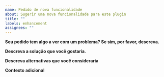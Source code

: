 ```yaml
---
name: Pedido de nova funcionalidade
about: Sugerir uma nova funcionalidade para este plugin
title: ""
labels: enhancement
assignees: ""
---
```


**Seu pedido tem algo a ver com um problema? Se sim, por favor, descreva.**

<!-- Uma explicação clara e concisa do problema. Exemplo: Sempre me frustra quando [...] -->

**Descreva a solução que você gostaria.**

<!-- Uma explicação clara e concisa de como o plugin deveria se comportar. -->

**Descreva alternativas que você consideraria**

<!-- Elabore aqui soluções alternativas ou funcionalidades que você também considera boas. -->

**Contexto adicional**

<!-- Qualquer outra informação sobre a funcionalidade pode ser adicionada aqui. -->
